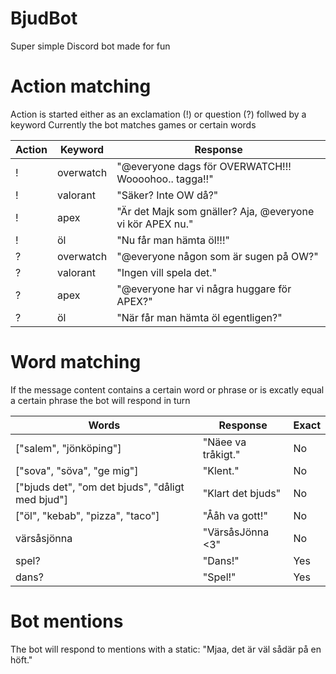 # BjudBot

Super simple Discord bot made for fun

# Action matching

Action is started either as an exclamation (!) or question (?) follwed by a keyword
Currently the bot matches games or certain words

| Action | Keyword   | Response                                                  |
| ------ | --------- | --------------------------------------------------------- |
| !      | overwatch | "@everyone dags för OVERWATCH!!! Woooohoo.. tagga!!"      |
| !      | valorant  | "Säker? Inte OW då?"                                      |
| !      | apex      | "Är det Majk som gnäller? Aja, @everyone vi kör APEX nu." |
| !      | öl        | "Nu får man hämta öl!!!"                                  |
| ?      | overwatch | "@everyone någon som är sugen på OW?"                     |
| ?      | valorant  | "Ingen vill spela det."                                   |
| ?      | apex      | "@everyone har vi några huggare för APEX?"                |
| ?      | öl        | "När får man hämta öl egentligen?"                        |

# Word matching

If the message content contains a certain word or phrase or is excatly equal a certain phrase the bot will respond in turn

| Words                                            | Response           | Exact |
| ------------------------------------------------ | ------------------ | ----- |
| ["salem", "jönköping"]                           | "Näee va tråkigt." | No    |
| ["sova", "söva", "ge mig"]                       | "Klent."           | No    |
| ["bjuds det", "om det bjuds", "dåligt med bjud"] | "Klart det bjuds"  | No    |
| ["öl", "kebab", "pizza", "taco"]                 | "Ååh va gott!"     | No    |
| värsåsjönna                                      | "VärsåsJönna <3"   | No    |
| spel?                                            | "Dans!"            | Yes   |
| dans?                                            | "Spel!"            | Yes   |

# Bot mentions

The bot will respond to mentions with a static: "Mjaa, det är väl sådär på en höft."
